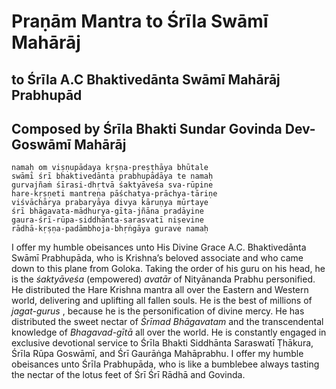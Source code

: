 # Praṇām Mantra to Śrīla Swāmī Mahārāj

## to Śrīla A.C Bhaktivedānta Swāmī Mahārāj Prabhupād

## Composed by Śrīla Bhakti Sundar Govinda Dev-Goswāmī Mahārāj

    namaḥ om viṣṇupādaya kṛṣṇa-preṣṭhāya bhūtale
    swāmī śrī bhaktivedānta prabhupādāya te namaḥ
    gurvajñaṁ śīrasi-dhṛtvā śaktyāveśa sva-rūpine
    hare-kṛṣṇeti mantreṇa pāśchatya-prāchya-tāriṇe
    viśvāchārya prabaryāya divya kāruṇya mūrtaye
    śrī bhāgavata-mādhurya-gīta-jñāna pradāyine
    gaura-śrī-rūpa-siddhānta-sarasvatī niṣevine
    rādhā-kṛṣṇa-padāmbhoja-bhṛṅgāya gurave namaḥ

I offer my humble obeisances unto His Divine Grace A.C. Bhaktivedānta Swāmī Prabhupāda, who is Krishna’s beloved associate and who came down to this plane from Goloka. Taking the order of his guru on his head, he is the *śaktyāveśa* (empowered) *avatār* of Nityānanda Prabhu personified. He distributed the Hare Krishna mantra all over the Eastern and Western world, delivering and uplifting all fallen souls. He is the best of millions of *jagat-gurus* , because he is the personification of divine mercy. He has distributed the sweet nectar of *Śrīmad Bhāgavatam* and the transcendental knowledge of *Bhagavad-gītā* all over the world. He is constantly engaged in exclusive devotional service to Śrīla Bhakti Siddhānta Saraswatī Ṭhākura, Śrīla Rūpa Goswāmī, and Śrī Gaurāṅga Mahāprabhu. I offer my humble obeisances unto Śrīla Prabhupāda, who is like a bumblebee always tasting the nectar of the lotus feet of Śrī Śrī Rādhā and Govinda.

